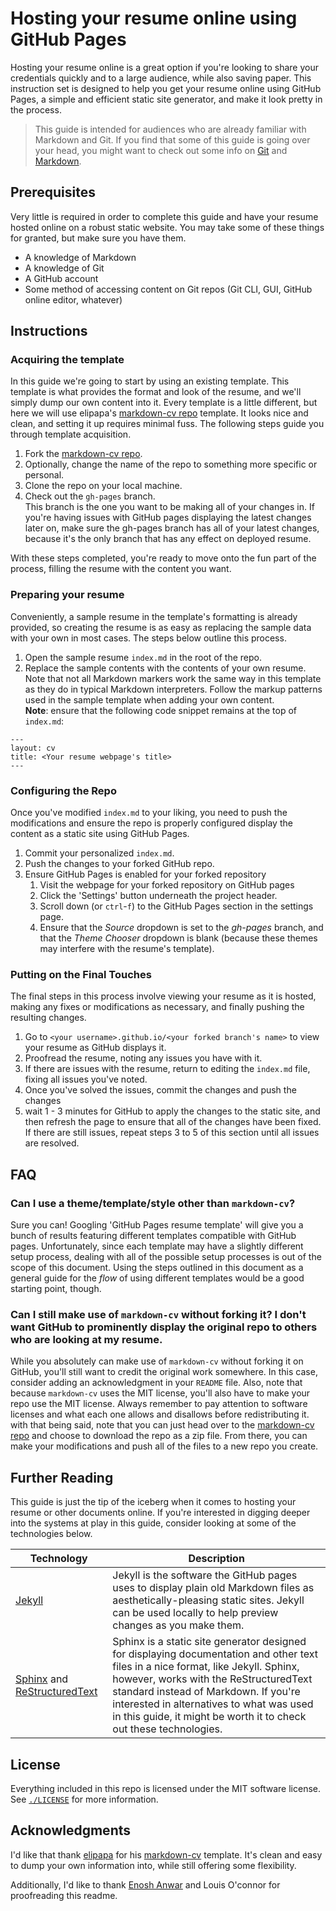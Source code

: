# Hosting your resume online using GitHub Pages

Hosting your resume online is a great option if you're looking to share your
credentials quickly and to a large audience, while also saving paper. This
instruction set is designed to help you get your resume online using GitHub
Pages, a simple and efficient static site generator, and make it look pretty in
the process.

 > This guide is intended for audiences who are already familiar with Markdown
 > and Git. If you find that some of this guide is going over your head, you
 > might want to check out some info on
 > [Git](https://rogerdudler.github.io/git-guide/) and
 > [Markdown](https://www.markdownguide.org/).

## Prerequisites

Very little is required in order to complete this guide and have your resume
hosted online on a robust static website. You may take some of these things
for granted, but make sure you have them.

- A knowledge of Markdown
- A knowledge of Git
- A GitHub account
- Some method of accessing content on Git repos (Git CLI, GUI, GitHub online editor, whatever)

## Instructions

### Acquiring the template

In this guide we're going to start by using an existing template. This template
is what provides the format and look of the resume, and we'll simply dump our
own content into it. Every template is a little different, but here we will use
elipapa's [markdown-cv repo](https://github.com/elipapa/markdown-cv) template.
It looks nice and clean, and setting it up requires minimal fuss. The following
steps guide you through template acquisition.

1. Fork the [markdown-cv repo](https://github.com/elipapa/markdown-cv).
2. Optionally, change the name of the repo to something more specific or
   personal.
3. Clone the repo on your local machine.
4. Check out the `gh-pages` branch.  
     This branch is the one you want to be making all of your changes in. If
     you're having issues with GitHub pages displaying the latest changes
     later on, make sure the gh-pages branch has all of your latest changes,
     because it's the only branch that has any effect on deployed resume.

With these steps completed, you're ready to move onto the fun part of the
process, filling the resume with the content you want.

### Preparing your resume

Conveniently, a sample resume in the template's formatting is already provided,
so creating the resume is as easy as replacing the sample data with your own in
most cases. The steps below outline this process.

1. Open the sample resume `index.md` in the root of the repo.
2. Replace the sample contents with the contents of your own resume.  
     Note that not all Markdown markers work the same way in this template as
     they do in typical Markdown interpreters. Follow the markup patterns used
     in the sample template when adding your own content.  
     **Note**: ensure that the following code snippet remains at the top of
     `index.md`:
```
---
layout: cv
title: <Your resume webpage's title>
---
```

### Configuring the Repo

Once you've modified `index.md` to your liking, you need to push the
modifications and ensure the repo is properly configured display the content as
a static site using GitHub Pages.

1. Commit your personalized `index.md`.
2. Push the changes to your forked GitHub repo.
3. Ensure GitHub Pages is enabled for your forked repository
   1. Visit the webpage for your forked repository on GitHub pages
   2. Click the 'Settings' button underneath the project header.
   3. Scroll down (or `ctrl`-`f`) to the GitHub Pages section in the settings page.
   4. Ensure that the *Source* dropdown is set to the *gh-pages* branch, and that the *Theme Chooser* dropdown is blank (because these themes may interfere with the resume's template).

### Putting on the Final Touches

The final steps in this process involve viewing your resume as it is hosted,
making any fixes or modifications as necessary, and finally pushing
the resulting changes.

1. Go to `<your username>.github.io/<your forked branch's name>` to view your resume as GitHub displays it.
2. Proofread the resume, noting any issues you have with it.
3. If there are issues with the resume, return to editing the `index.md` file, fixing all issues you've noted.
4. Once you've solved the issues, commit the changes and push the changes
5. wait 1 - 3 minutes for GitHub to apply the changes to the static site, and then refresh the page to ensure that all of the changes have been fixed.  
    If there are still issues, repeat steps 3 to 5 of this section until all
    issues are resolved.

## FAQ

### **Can I use a theme/template/style other than `markdown-cv`?**  
Sure you can! Googling 'GitHub Pages resume template' will give you a bunch of
results featuring different templates compatible with GitHub pages.
Unfortunately, since each template may have a slightly different setup process,
dealing with all of the possible setup processes is out of the scope of this
document. Using the steps outlined in this document as a general guide for the
*flow* of using different templates would be a good starting point, though.

### **Can I still make use of `markdown-cv` without forking it? I don't want GitHub to prominently display the original repo to others who are looking at my resume.**  
While you absolutely can make use of `markdown-cv` without forking it on
GitHub, you'll still want to credit the original work somewhere. In this case,
consider adding an acknowledgment in your `README` file. Also, note that
because `markdown-cv` uses the MIT license, you'll also have to make your repo
use the MIT license. Always remember to pay attention to software licenses and
what each one allows and disallows before redistributing it.  
with that being said, note that you can just head over to the
[markdown-cv repo](https://github.com/elipapa/markdown-cv) and choose to
download the repo as a zip file. From there, you can make your modifications
and push all of the files to a new repo you create.

## Further Reading

This guide is just the tip of the iceberg when it comes to hosting your resume
or other documents online. If you're interested in digging deeper into the
systems at play in this guide, consider looking at some of the technologies
below.

| Technology | Description |
| -- | -- |
| [Jekyll](https://jekyllrb.com/) | Jekyll is the software the GitHub pages uses to display plain old Markdown files as aesthetically-pleasing static sites. Jekyll can be used locally to help preview changes as you make them. |
| [Sphinx](http://www.sphinx-doc.org/en/master/) and [ReStructuredText](https://www.sphinx-doc.org/en/master/usage/restructuredtext/index.html) | Sphinx is a static site generator designed for displaying documentation and other text files in a nice format, like Jekyll. Sphinx, however, works with the ReStructuredText standard instead of Markdown. If you're interested in alternatives to what was used in this guide, it might be worth it to check out these technologies. |

## License

Everything included in this repo is licensed under the MIT software license.
See [`./LICENSE`](./LICENSE) for more information.

## Acknowledgments

I'd like that thank [elipapa](https://github.com/elipapa) for his
[markdown-cv](https://github.com/elipapa/markdown-cv) template. It's clean and
easy to dump your own information into, while still offering some flexibility.

Additionally, I'd like to thank [Enosh Anwar](https://github.com/EnoshAnwar)
and Louis O'connor for proofreading this readme.
